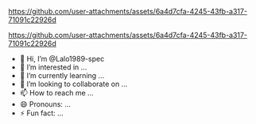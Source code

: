 https://github.com/user-attachments/assets/6a4d7cfa-4245-43fb-a317-71091c22926d


https://github.com/user-attachments/assets/6a4d7cfa-4245-43fb-a317-71091c22926d

- 👋 Hi, I’m @Lalo1989-spec
- 👀 I’m interested in ...
- 🌱 I’m currently learning ...
- 💞️ I’m looking to collaborate on ...
- 📫 How to reach me ...
- 😄 Pronouns: ...
- ⚡ Fun fact: ...

<!---
Lalo1989-spec/Lalo1989-spec is a ✨ special ✨ repository because its `README.md` (this file) appears on your GitHub profile.
You can click the Preview link to take a look at your changes.
--->
